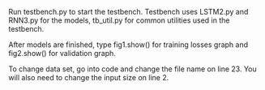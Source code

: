 Run testbench.py to start the testbench.
Testbench uses LSTM2.py and RNN3.py for the models, tb_util.py for common utilities used in the testbench.

After models are finished, type fig1.show() for training losses graph and fig2.show() for validation graph.

To change data set, go into code and change the file name on line 23. You will also need to change the input size on line 2.
